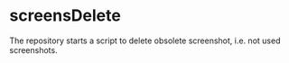 # screensDelete
The repository starts a script to delete obsolete screenshot, i.e. not used screenshots.

